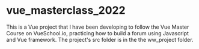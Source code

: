 # vue_masterclass_2022

This is a Vue project that I have been developing to follow the Vue Master Course on VueSchool.io, practicing how to build a forum using Javascript and Vue framework. The project's src folder is in the the ww_project folder. 
